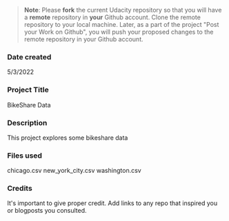>**Note**: Please **fork** the current Udacity repository so that you will have a **remote** repository in **your** Github account. Clone the remote repository to your local machine. Later, as a part of the project "Post your Work on Github", you will push your proposed changes to the remote repository in your Github account.

### Date created
5/3/2022

### Project Title
BikeShare Data

### Description
This project explores some bikeshare data

### Files used
chicago.csv
new_york_city.csv
washington.csv
### Credits
It's important to give proper credit. Add links to any repo that inspired you or blogposts you consulted.
